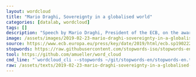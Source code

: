 ```yaml
---
layout: wordcloud
title: "Mario Draghi, Sovereignty in a globalised world"
categories: [datalab, wordcloud]
tags: []
description: "Speech by Mario Draghi, President of the ECB, on the award of Laurea honoris causa in law from Università degli Studi di Bologna, Bologna, 22 February 201"
image: /assets/images/2019-02-23-mario-draghi-sovereignty-in-a-globalised-world.jpg
source: https://www.ecb.europa.eu/press/key/date/2019/html/ecb.sp190222~fc5501c1b1.en.html
stopwords: https://raw.githubusercontent.com/stopwords-iso/stopwords-en/master/stopwords-en.txt
tool: https://github.com/amueller/word_cloud
cmd_line: "`wordcloud_cli --stopwords ~/git/stopwords-en/stopwords-en.txt --imagefile 2019-02-23-mario-draghi-sovereignty-in-a-globalised-world.jpg --background black --width 1080 --height 1350 < 2019-02-23-mario-draghi-sovereignty-in-a-globalised-world.txt`"
raw: /assets/texts/2019-02-23-mario-draghi-sovereignty-in-a-globalised-world.txt
---
```

